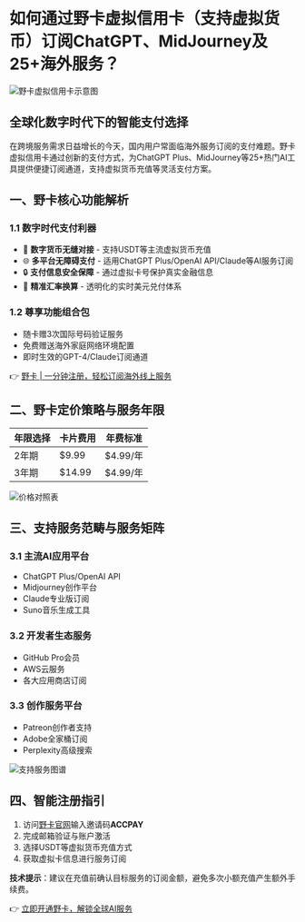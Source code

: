 # 如何通过野卡虚拟信用卡（支持虚拟货币）订阅ChatGPT、MidJourney及25+海外服务？

![野卡虚拟信用卡示意图](https://bbtdd.com/wp-content/uploads/img/817371844263.webp)

## 全球化数字时代下的智能支付选择
在跨境服务需求日益增长的今天，国内用户常面临海外服务订阅的支付难题。野卡虚拟信用卡通过创新的支付方式，为ChatGPT Plus、MidJourney等25+热门AI工具提供便捷订阅通道，支持虚拟货币充值等灵活支付方案。

## 一、野卡核心功能解析
### 1.1 数字时代支付利器
- 🚀 **数字货币无缝对接** - 支持USDT等主流虚拟货币充值
- 🌐 **多平台无障碍支付** - 适用ChatGPT Plus/OpenAI API/Claude等AI服务订阅
- 🔒 **支付信息安全保障** - 通过虚拟卡号保护真实金融信息
- 🎯 **精准汇率换算** - 透明化的实时美元兑付体系

### 1.2 尊享功能组合包
- 随卡赠3次国际号码验证服务
- 免费赠送海外家庭网络环境配置
- 即时生效的GPT-4/Claude订阅通道

👉 [野卡 | 一分钟注册，轻松订阅海外线上服务](https://bbtdd.com/yeka)

## 二、野卡定价策略与服务年限
| 年限选择 | 卡片费用 | 年费标准 |
|---------|---------|---------|
| 2年期   | $9.99   | $4.99/年 |
| 3年期   | $14.99  | $4.99/年 |

![价格对照表](https://bbtdd.com/wp-content/uploads/img/422036078045012.webp)

## 三、支持服务范畴与服务矩阵
### 3.1 主流AI应用平台
- ChatGPT Plus/OpenAI API
- Midjourney创作平台
- Claude专业版订阅
- Suno音乐生成工具

### 3.2 开发者生态服务
- GitHub Pro会员
- AWS云服务
- 各大应用商店订阅

### 3.3 创作服务平台
- Patreon创作者支持
- Adobe全家桶订阅
- Perplexity高级搜索

![支持服务图谱](https://bbtdd.com/wp-content/uploads/img/923541164.webp)

## 四、智能注册指引
1. 访问[野卡官网](https://bbtdd.com/yeka)输入邀请码**ACCPAY**
2. 完成邮箱验证与账户激活
3. 选择USDT等虚拟货币充值方式
4. 获取虚拟卡信息进行服务订阅

**技术提示**：建议在充值前确认目标服务的订阅金额，避免多次小额充值产生额外手续费。

👉 [立即开通野卡，解锁全球AI服务](https://bbtdd.com/yeka)